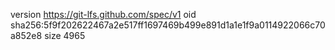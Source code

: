 version https://git-lfs.github.com/spec/v1
oid sha256:5f9f202622467a2e517ff1697469b499e891d1a1e1f9a0114922066c70a852e8
size 4965
